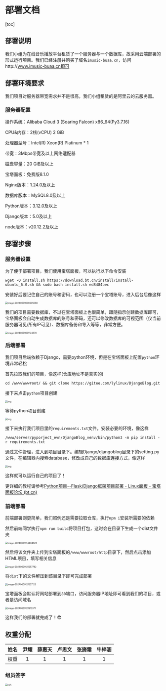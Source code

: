 # 部署文档

[toc]

## 部署说明

我们小组为在线音乐播放平台租赁了一个服务器与一个数据库，故采用云端部署的形式运行项目。我们已经注册并购买了域名`imusic-buaa.cn`，访问http://www.imusic-buaa.cn即可

## 部署环境要求

我们项目对服务器带宽需求并不是很高，我们小组租赁的是阿里云的云服务器。

### 服务器配置

操作系统：Alibaba Cloud 3 (Soaring Falcon) x86_64(Py3.7.16)

CPU&内存：2核(vCPU) 2 GiB

处理器型号：Intel(R) Xeon(R) Platinum * 1

带宽：3Mbps带宽及以上网络适配器

磁盘容量：20 GiB及以上

宝塔面板：免费版8.1.0

Nginx版本：1.24.0及以上

数据库版本：MySQL8.0及以上

Python版本：3.12.0及以上

Django版本：5.0及以上

node版本：v20.12.2及以上

## 部署步骤

### 服务器设置

为了便于部署项目，我们使用宝塔面板，可以执行以下命令安装

```
wget -O install.sh https://download.bt.cn/install/install-ubuntu_6.0.sh && sudo bash install.sh ed8484bec
```

安装好后要记住自己的账号和密码，也可以注册一个宝塔账号，进入后台后像这样

<img src="Imusic部署文档.assets/image-20240609000205088.png" alt="image-20240609000205088" style="zoom:50%;" />

我们的项目需要数据库，不过在宝塔面板上也很简单，跟随指示创建数据库即可，宝塔面板会自动生成数据库的账号和密码，还可以修改数据库的可视范围（仅当前服务器可见/所有IP可见）、数据库备份和导入等等，非常方便。

<img src="Imusic部署文档.assets/image-20240609001124378.png" alt="image-20240609001124378" style="zoom:50%;" />

### 后端部署

我们项目后端依赖于Django，需要python环境，但是在宝塔面板上配置`python`环境非常轻松

首先拉取我们的项目，像这样(仓库地址不是真实的)

```
cd /www/wwwroot/ && git clone https://gitee.com/lylinux/DjangoBlog.git
```

接下来点击`python`项目创建

<img src="https://www.bt.cn/bbs/data/attachment/forum/202312/28/180046iws0nshqh7zsrydh.png" alt="img" style="zoom:50%;" />

等待python项目创建

<img src="https://www.bt.cn/bbs/data/attachment/forum/202312/28/180144thhmmo6ccarzahnk.png" alt="img" style="zoom:50%;" />

接下来执行我们项目里的`requirements.txt`文件，安装必要的环境，像这样

```
/www/server/pyporject_evn/DjangoBlog_venv/bin/python3 -m pip install -r requirements.txt
```

通过文件管理，进入到项目目录下。编辑Django/djangoblog目录下的setting.py文件，在编辑器内搜索database，修改成自己的数据库连接方式，像这样

<img src="https://www.bt.cn/bbs/data/attachment/forum/202312/28/180240u2tyx9bak91ay0l6.png" alt="img" style="zoom:50%;" />

这样就可以运行自己的项目了！

更详细的教程请参考[Python项目--Flask/Django框架项目部署 - Linux面板 - 宝塔面板论坛 (bt.cn)](https://www.bt.cn/bbs/thread-125161-1-1.html)

### 前端部署

前端部署则更简单，我们照例还是需要拉取仓库，执行`npm i`安装所需要的依赖

然后前端同学执行`npm run build`将项目打包，这时会在目录下生成一个dist文件夹

<img src="Imusic部署文档.assets/image-20240609114404628.png" alt="image-20240609114404628" style="zoom:50%;" />

然后将该文件夹上传到宝塔面板的`/www/wwwroot/http`目录下，然后点击添加HTML项目，填写相关信息

<img src="Imusic部署文档.assets/image-20240609121257782.png" alt="image-20240609121257782" style="zoom:50%;" />

将`dist`下的文件解压到该目录下即可完成部署

<img src="Imusic部署文档.assets/image-20240609121527123.png" alt="image-20240609121527123" style="zoom:50%;" />

宝塔面板会默认将网站部署到`80`端口，访问服务器IP地址即可看到我们的项目，或者是访问域名

<img src="Imusic部署文档.assets/image-20240609121913371.png" alt="image-20240609121913371" style="zoom:50%;" />

这样我们的部署就完成了！😎

## 权重分配

| 姓名 | 尹耀 | 薛惠天  | 卢思文  | 张旖霜  | 牛梓涵  |
| :--: | :--: |:----:|:----:|:----:|:----:|
| 权重 |  1   |  1   |  1   |  1   |  1   |

### 组员签字			
<img src="Imusic部署文档.assets/nzh.jpg" style="zoom:50%;"  alt="nzh"/>
